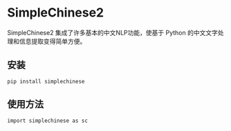 # SimpleChinese2

SimpleChinese2 集成了许多基本的中文NLP功能，使基于 Python 的中文文字处理和信息提取变得简单方便。

## 安装

```
pip install simplechinese
```

## 使用方法

```
import simplechinese as sc
```

